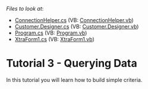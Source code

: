 <!-- default file list -->
*Files to look at*:

* [ConnectionHelper.cs](./CS/XpoTutorial3/MyDataModelCode/ConnectionHelper.cs) (VB: [ConnectionHelper.vb](./VB/XpoTutorial3/MyDataModelCode/ConnectionHelper.vb))
* [Customer.Designer.cs](./CS/XpoTutorial3/MyDataModelCode/Customer.Designer.cs) (VB: [Customer.Designer.vb](./VB/XpoTutorial3/MyDataModelCode/Customer.Designer.vb))
* [Program.cs](./CS/XpoTutorial3/Program.cs) (VB: [Program.vb](./VB/XpoTutorial3/Program.vb))
* [XtraForm1.cs](./CS/XpoTutorial3/XtraForm1.cs) (VB: [XtraForm1.vb](./VB/XpoTutorial3/XtraForm1.vb))
<!-- default file list end -->
# Tutorial 3 - Querying Data 


<p>In this tutorial you will learn how to build simple criteria. </p>

<br/>


